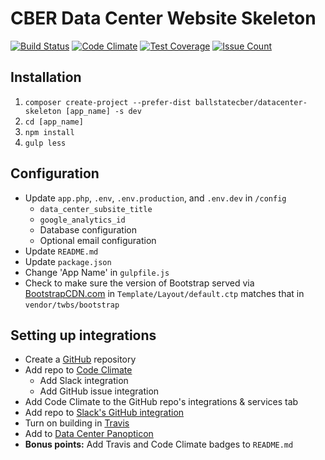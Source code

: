 # CBER Data Center Website Skeleton
[![Build Status](https://travis-ci.org/BallStateCBER/datacenter_skeleton.svg?branch=development)](https://travis-ci.org/BallStateCBER/datacenter_skeleton)
[![Code Climate](https://codeclimate.com/repos/5988cd375c5bfe02640000ff/badges/80311f8e2345008349a3/gpa.svg)](https://codeclimate.com/repos/5988cd375c5bfe02640000ff/feed)
[![Test Coverage](https://codeclimate.com/repos/5988cd375c5bfe02640000ff/badges/80311f8e2345008349a3/coverage.svg)](https://codeclimate.com/repos/5988cd375c5bfe02640000ff/coverage)
[![Issue Count](https://codeclimate.com/repos/5988cd375c5bfe02640000ff/badges/80311f8e2345008349a3/issue_count.svg)](https://codeclimate.com/repos/5988cd375c5bfe02640000ff/feed)

## Installation
1. `composer create-project --prefer-dist ballstatecber/datacenter-skeleton [app_name] -s dev`
2. `cd [app_name]`
3. `npm install`
4. `gulp less`

## Configuration
- Update `app.php`, `.env`, `.env.production`, and `.env.dev` in `/config`
  - `data_center_subsite_title`
  - `google_analytics_id`
  - Database configuration
  - Optional email configuration
- Update `README.md`
- Update `package.json`
- Change 'App Name' in `gulpfile.js`
- Check to make sure the version of Bootstrap served via [BootstrapCDN.com](https://www.bootstrapcdn.com/) in `Template/Layout/default.ctp` matches that in `vendor/twbs/bootstrap`

## Setting up integrations
- Create a [GitHub](https://github.com/BallStateCBER/) repository
- Add repo to [Code Climate](https://codeclimate.com/dashboard)
    - Add Slack integration
    - Add GitHub issue integration
- Add Code Climate to the GitHub repo's integrations & services tab  
- Add repo to [Slack's GitHub integration](https://cber.slack.com/apps/A0F7YS2SX-github)
- Turn on building in [Travis](https://travis-ci.org/profile/BallStateCBER)
- Add to [Data Center Panopticon](http://cberdata.org/panopticon)
- **Bonus points:** Add Travis and Code Climate badges to `README.md`
